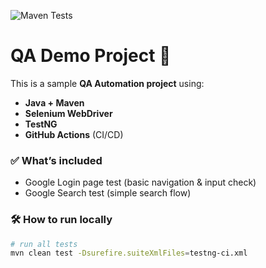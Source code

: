 
![Maven Tests](https://github.com/aryabugchaser/google-search-test/actions/workflows/maven-tests.yml/badge.svg)


# QA Demo Project 🚀

This is a sample **QA Automation project** using:

- **Java + Maven**
- **Selenium WebDriver**
- **TestNG**
- **GitHub Actions** (CI/CD)

### ✅ What’s included
- Google Login page test (basic navigation & input check)
- Google Search test (simple search flow)

### 🛠️ How to run locally
```bash
# run all tests
mvn clean test -Dsurefire.suiteXmlFiles=testng-ci.xml

